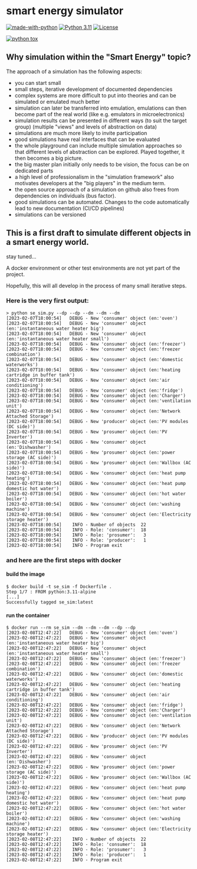 # smart energy simulator

[![made-with-python](https://img.shields.io/badge/Made%20with-Python-blue.svg)](https://www.python.org/)
[![Python 3.11](https://img.shields.io/badge/python-3.11-blue.svg)](https://www.python.org/downloads)
[![License](https://img.shields.io/badge/License-BSD_3--Clause-blue.svg)](https://github.com/smart-energy-di/pg-se-sim/blob/36a3d5c1ccc3d8ae497d308d73c2b0176cb83967/LICENSE)

[![python tox](https://github.com/smart-energy-di/pg-se-sim/actions/workflows/tox.yaml/badge.svg)](https://github.com/smart-energy-di/pg-se-sim/actions/workflows/tox.yaml)


## Why simulation within the "Smart Energy" topic?

The approach of a simulation has the following aspects:
- you can start small 
- small steps, iterative development of documented dependencies 
- complex systems are more difficult to put into theories and can be simulated or emulated much better
- simulation can later be transferred into emulation, emulations can then become part of the real world (like e.g. emulators in microelectronics)
- simulation results can be presented in different ways (to suit the target group) (multiple "views" and levels of abstraction on data)
- simulations are much more likely to invite participation
- good simulations have real interfaces that can be evaluated
- the whole playground can include multiple simulation approaches so that different levels of abstraction can be explored. Played together, it then becomes a big picture. 
- the big master plan initially only needs to be vision, the focus can be on dedicated parts
- a high level of professionalism in the "simulation framework" also motivates developers at the "big players" in the medium term. 
- the open source approach of a simulation on github also frees from dependencies on individuals (bus factor).
- good simulations can be automated. Changes to the code automatically lead to new documentation (CI/CD pipelines)
- simulations can be versioned



## This is a first draft to simulate different objects in a smart energy world.

stay tuned...


A docker environment or other test environments are not yet part of the project.

Hopefully, this will all develop in the process of many small iterative steps.

### Here is the very first output:

```console
> python se_sim.py --dp --dp --dm --dm --dm
[2023-02-07T18:00:54]   DEBUG - New 'consumer' object (en:'oven')
[2023-02-07T18:00:54]   DEBUG - New 'consumer' object (en:'instantaneous water heater big')
[2023-02-07T18:00:54]   DEBUG - New 'consumer' object (en:'instantaneous water heater small')
[2023-02-07T18:00:54]   DEBUG - New 'consumer' object (en:'freezer')
[2023-02-07T18:00:54]   DEBUG - New 'consumer' object (en:'freezer combination')
[2023-02-07T18:00:54]   DEBUG - New 'consumer' object (en:'domestic waterworks')
[2023-02-07T18:00:54]   DEBUG - New 'consumer' object (en:'heating cartridge in buffer tank')
[2023-02-07T18:00:54]   DEBUG - New 'consumer' object (en:'air conditioning')
[2023-02-07T18:00:54]   DEBUG - New 'consumer' object (en:'fridge')
[2023-02-07T18:00:54]   DEBUG - New 'consumer' object (en:'Charger')
[2023-02-07T18:00:54]   DEBUG - New 'consumer' object (en:'ventilation unit')
[2023-02-07T18:00:54]   DEBUG - New 'consumer' object (en:'Network Attached Storage')
[2023-02-07T18:00:54]   DEBUG - New 'producer' object (en:'PV modules (DC side)')
[2023-02-07T18:00:54]   DEBUG - New 'prosumer' object (en:'PV Inverter')
[2023-02-07T18:00:54]   DEBUG - New 'consumer' object (en:'Dishwasher')
[2023-02-07T18:00:54]   DEBUG - New 'prosumer' object (en:'power storage (AC side)')
[2023-02-07T18:00:54]   DEBUG - New 'prosumer' object (en:'Wallbox (AC side)')
[2023-02-07T18:00:54]   DEBUG - New 'consumer' object (en:'heat pump heating')
[2023-02-07T18:00:54]   DEBUG - New 'consumer' object (en:'heat pump domestic hot water')
[2023-02-07T18:00:54]   DEBUG - New 'consumer' object (en:'hot water boiler')
[2023-02-07T18:00:54]   DEBUG - New 'consumer' object (en:'washing machine')
[2023-02-07T18:00:54]   DEBUG - New 'consumer' object (en:'Electricity storage heater')
[2023-02-07T18:00:54]    INFO - Number of objects  22
[2023-02-07T18:00:54]    INFO - Role: 'consumer':  18
[2023-02-07T18:00:54]    INFO - Role: 'prosumer':   3
[2023-02-07T18:00:54]    INFO - Role: 'producer':   1
[2023-02-07T18:00:54]    INFO - Program exit
```

### and here are the first steps with docker

#### build the image

```shell
$ docker build -t se_sim -f Dockerfile .
Step 1/7 : FROM python:3.11-alpine
[...]
Successfully tagged se_sim:latest
```

#### run the container

````shell
$ docker run --rm se_sim --dm --dm --dm --dp --dp
[2023-02-08T12:47:22]   DEBUG - New 'consumer' object (en:'oven')
[2023-02-08T12:47:22]   DEBUG - New 'consumer' object (en:'instantaneous water heater big')
[2023-02-08T12:47:22]   DEBUG - New 'consumer' object (en:'instantaneous water heater small')
[2023-02-08T12:47:22]   DEBUG - New 'consumer' object (en:'freezer')
[2023-02-08T12:47:22]   DEBUG - New 'consumer' object (en:'freezer combination')
[2023-02-08T12:47:22]   DEBUG - New 'consumer' object (en:'domestic waterworks')
[2023-02-08T12:47:22]   DEBUG - New 'consumer' object (en:'heating cartridge in buffer tank')
[2023-02-08T12:47:22]   DEBUG - New 'consumer' object (en:'air conditioning')
[2023-02-08T12:47:22]   DEBUG - New 'consumer' object (en:'fridge')
[2023-02-08T12:47:22]   DEBUG - New 'consumer' object (en:'Charger')
[2023-02-08T12:47:22]   DEBUG - New 'consumer' object (en:'ventilation unit')
[2023-02-08T12:47:22]   DEBUG - New 'consumer' object (en:'Network Attached Storage')
[2023-02-08T12:47:22]   DEBUG - New 'producer' object (en:'PV modules (DC side)')
[2023-02-08T12:47:22]   DEBUG - New 'prosumer' object (en:'PV Inverter')
[2023-02-08T12:47:22]   DEBUG - New 'consumer' object (en:'Dishwasher')
[2023-02-08T12:47:22]   DEBUG - New 'prosumer' object (en:'power storage (AC side)')
[2023-02-08T12:47:22]   DEBUG - New 'prosumer' object (en:'Wallbox (AC side)')
[2023-02-08T12:47:22]   DEBUG - New 'consumer' object (en:'heat pump heating')
[2023-02-08T12:47:22]   DEBUG - New 'consumer' object (en:'heat pump domestic hot water')
[2023-02-08T12:47:22]   DEBUG - New 'consumer' object (en:'hot water boiler')
[2023-02-08T12:47:22]   DEBUG - New 'consumer' object (en:'washing machine')
[2023-02-08T12:47:22]   DEBUG - New 'consumer' object (en:'Electricity storage heater')
[2023-02-08T12:47:22]    INFO - Number of objects  22
[2023-02-08T12:47:22]    INFO - Role: 'consumer':  18
[2023-02-08T12:47:22]    INFO - Role: 'prosumer':   3
[2023-02-08T12:47:22]    INFO - Role: 'producer':   1
[2023-02-08T12:47:22]    INFO - Program exit
````

